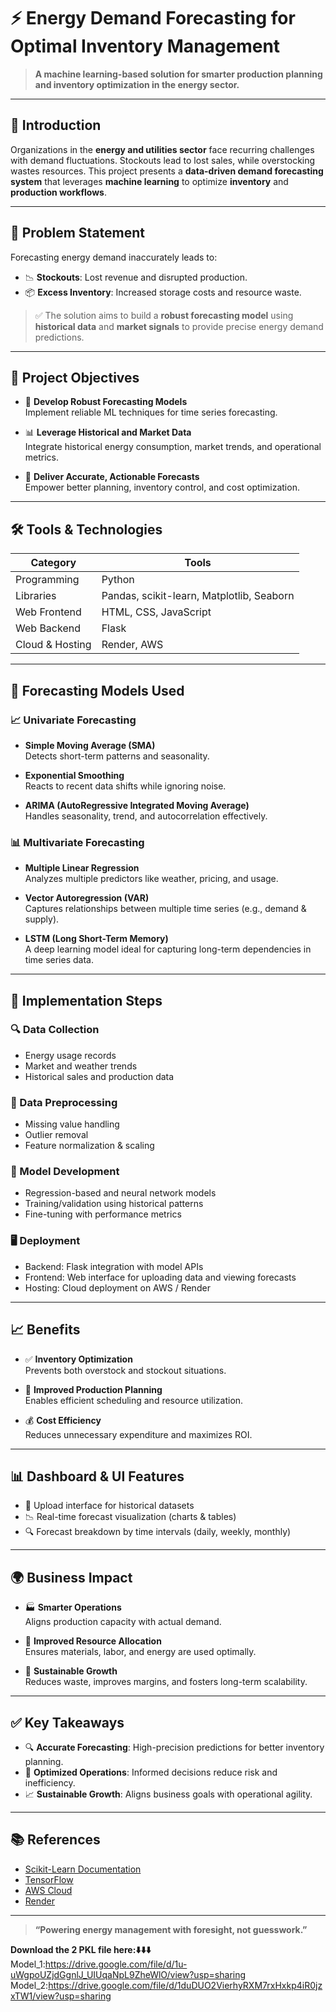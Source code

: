 # ⚡ Energy Demand Forecasting for Optimal Inventory Management

> **A machine learning-based solution for smarter production planning and inventory optimization in the energy sector.**

---

## 🧭 Introduction

Organizations in the **energy and utilities sector** face recurring challenges with demand fluctuations. Stockouts lead to lost sales, while overstocking wastes resources. This project presents a **data-driven demand forecasting system** that leverages **machine learning** to optimize **inventory** and **production workflows**.

---

## 🧩 Problem Statement

Forecasting energy demand inaccurately leads to:

- 📉 **Stockouts**: Lost revenue and disrupted production.
- 📦 **Excess Inventory**: Increased storage costs and resource waste.

> ✅ The solution aims to build a **robust forecasting model** using **historical data** and **market signals** to provide precise energy demand predictions.

---

## 🎯 Project Objectives

- 🧠 **Develop Robust Forecasting Models**  
  Implement reliable ML techniques for time series forecasting.

- 📊 **Leverage Historical and Market Data**  
  Integrate historical energy consumption, market trends, and operational metrics.

- 📌 **Deliver Accurate, Actionable Forecasts**  
  Empower better planning, inventory control, and cost optimization.

---

## 🛠️ Tools & Technologies

| Category        | Tools                                      |
|----------------|---------------------------------------------|
| Programming     | Python                                     |
| Libraries       | Pandas, scikit-learn, Matplotlib, Seaborn  |
| Web Frontend    | HTML, CSS, JavaScript                      |
| Web Backend     | Flask                                      |
| Cloud & Hosting | Render, AWS                                |

---

## 🔮 Forecasting Models Used

### 📈 **Univariate Forecasting**
- **Simple Moving Average (SMA)**  
  Detects short-term patterns and seasonality.
  
- **Exponential Smoothing**  
  Reacts to recent data shifts while ignoring noise.

- **ARIMA (AutoRegressive Integrated Moving Average)**  
  Handles seasonality, trend, and autocorrelation effectively.

### 📊 **Multivariate Forecasting**
- **Multiple Linear Regression**  
  Analyzes multiple predictors like weather, pricing, and usage.

- **Vector Autoregression (VAR)**  
  Captures relationships between multiple time series (e.g., demand & supply).

- **LSTM (Long Short-Term Memory)**  
  A deep learning model ideal for capturing long-term dependencies in time series data.

---

## 🔧 Implementation Steps

### 🔍 Data Collection
- Energy usage records  
- Market and weather trends  
- Historical sales and production data

### 🧹 Data Preprocessing
- Missing value handling
- Outlier removal
- Feature normalization & scaling

### 🧠 Model Development
- Regression-based and neural network models
- Training/validation using historical patterns
- Fine-tuning with performance metrics

### 🖥️ Deployment
- Backend: Flask integration with model APIs
- Frontend: Web interface for uploading data and viewing forecasts
- Hosting: Cloud deployment on AWS / Render

---

## 📈 Benefits

- ✅ **Inventory Optimization**  
  Prevents both overstock and stockout situations.

- 📅 **Improved Production Planning**  
  Enables efficient scheduling and resource utilization.

- 💰 **Cost Efficiency**  
  Reduces unnecessary expenditure and maximizes ROI.

---

## 📊 Dashboard & UI Features

- 📂 Upload interface for historical datasets  
- 📉 Real-time forecast visualization (charts & tables)  
- 🔍 Forecast breakdown by time intervals (daily, weekly, monthly)

---

## 🌍 Business Impact

- 🏭 **Smarter Operations**  
  Aligns production capacity with actual demand.

- 🔗 **Improved Resource Allocation**  
  Ensures materials, labor, and energy are used optimally.

- 🌱 **Sustainable Growth**  
  Reduces waste, improves margins, and fosters long-term scalability.

---

## ✅ Key Takeaways

- 🔍 **Accurate Forecasting**: High-precision predictions for better inventory planning.  
- 🧠 **Optimized Operations**: Informed decisions reduce risk and inefficiency.  
- 📈 **Sustainable Growth**: Aligns business goals with operational agility.

---

## 📚 References

- [Scikit-Learn Documentation](https://scikit-learn.org/stable/)
- [TensorFlow](https://www.tensorflow.org/)
- [AWS Cloud](https://aws.amazon.com/)
- [Render](https://render.com/)

---

> **“Powering energy management with foresight, not guesswork.”**



**Download the 2 PKL file here:⬇️⬇️⬇️** <br>
Model_1:https://drive.google.com/file/d/1u-uWgpoUZjdGgnlJ_UIUqaNpL9ZheWlO/view?usp=sharing <br>
Model_2:https://drive.google.com/file/d/1duDUO2VierhyRXM7rxHxkp4iR0jzxTW1/view?usp=sharing <br>
